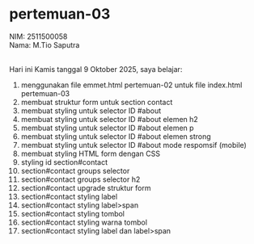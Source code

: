 # pertemuan-03

NIM: 2511500058<br>
Nama: M.Tio Saputra<br><br>

Hari ini Kamis tanggal 9 Oktober 2025, saya belajar:
<ol>
  <li>menggunakan file emmet.html pertemuan-02 untuk file index.html pertemuan-03</li>
  <li>membuat struktur form untuk section contact</li>
  <li>membuat styling untuk selector ID #about</li>
  <li>membuat styling untuk selector ID #about elemen h2</li>
  <li>membuat styling untuk selector ID #about elemen p</li>
  <li>membuat styling untuk selector ID #about elemen strong</li>
  <li>membuat styling untuk selector ID #about mode respomsif (mobile)</li>
  <li>membuat styling HTML form dengan CSS</li>
  <li>styling id section#contact
  <li>section#contact groups selector
  <li>section#contact groups selector h2
  <li>section#contact upgrade struktur form
  <li>section#contact styling label
  <li>section#contact styling label>span
  <li>section#contact styling tombol
  <li>section#contact styling warna tombol
  <li>section#contact styling label dan label>span
<ol>